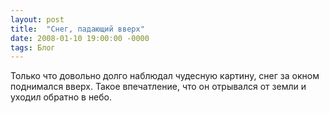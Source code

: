 ```yaml
---
layout: post
title:  "Снег, падающий вверх"
date: 2008-01-10 19:00:00 -0000
tags: Блог
---
```


Только что довольно долго наблюдал чудесную картину, снег за окном поднимался вверх. Такое впечатление, что он отрывался от земли и уходил обратно в небо. 